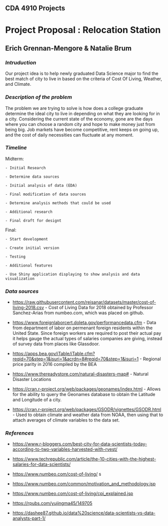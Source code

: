 ## CDA 4910 Projects

# Project Proposal : Relocation Station
## Erich Grennan-Mengore & Natalie Brum



### *Intruduction*

 
Our project idea is to help newly graduated Data Science major to find the best match of city to live in based on the criteria of Cost Of Living, Weather, and Climate.
 
 

### *Description of the problem*
 
The problem we are trying to solve is how does a college graduate determine the ideal city to live in depending on what they are looking for in a city. Considering the current state of the economy, gone are the days where you can choose a random city and hope to make money just from being big. Job markets have become competitive, rent keeps on going up, and the cost of daily necessities can fluctuate at any moment.
 
  

### *Timeline*
  
  Midterm:
  
	- Initial Research
  
	- Determine data sources
  
	- Initial analysis of data (EDA)
  
	- Final modification of data sources
  
	- Determine analysis methods that could be used 
  
	- Additional research
  
	- Final draft for designt
 


  Final:
  
	- Start development 
 
	- Create initial version
  
	- Testing
  
	- Additional features
 
	- Use Shiny application displaying to show analysis and data visualization
 


### *Data sources*
* https://raw.githubusercontent.com/reisanar/datasets/master/cost-of-living-2018.csv - Cost of Living Data for 2018 obtained by Professor Sanchez-Arias from numbeo.com, which was placed on github.

* https://www.foreignlaborcert.doleta.gov/performancedata.cfm - Data from department of labor on permenant foreign residents within the United State. Since foreign workers are required to post their actual pay it helps gauge the actual types of salaries companies are giving, instead of survey data from places like Glassdoor.

* https://apps.bea.gov/iTable/iTable.cfm?reqid=70&step=1&isuri=1&acrdn=8#reqid=70&step=1&isuri=1 - Regional price parity in 2016 compiled by the BEA

* https://www.thereadystore.com/natural-disasters-map# - Natural Disaster Locations

* https://cran.r-project.org/web/packages/geonames/index.html - Allows for the ability to query the Geonames database to obtain the Latitude and Longitude of a city.

* https://cran.r-project.org/web/packages/GSODR/vignettes/GSODR.html - Used to obtain climate and weather data from NOAA, then using that to attach averages of climate variables to the data set.

### *References*


* https://www.r-bloggers.com/best-city-for-data-scientists-today-according-to-two-variables-harvested-with-rvest/ 

* https://www.techrepublic.com/article/the-10-cities-with-the-highest-salaries-for-data-scientists/

* https://www.numbeo.com/cost-of-living/
s
* https://www.numbeo.com/common/motivation_and_methodology.jsp

* https://www.numbeo.com/cost-of-living/cpi_explained.jsp

* https://rpubs.com/yujingma45/149705

* https://dashee87.github.io/data%20science/data-scientists-vs-data-analysts-part-1/